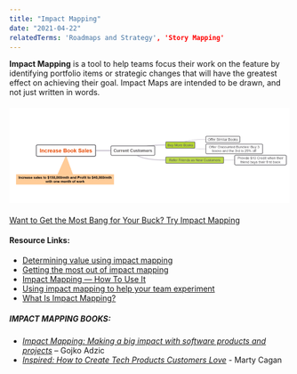 ```yaml
---
title: "Impact Mapping"
date: "2021-04-22"
relatedTerms: 'Roadmaps and Strategy', 'Story Mapping'
---
```


**Impact Mapping** is a tool to help teams focus their work on the feature by identifying portfolio items or strategic changes that will have the greatest effect on achieving their goal. Impact Maps are intended to be drawn, and not just written in words.

#### ![impact mapping example](images/impact-mapping-WSOBS-example3.png)

[Want to Get the Most Bang for Your Buck? Try Impact Mapping](/blog/to-get-bang-for-your-buck-try-impact-mapping.html)

#### Resource Links:

- [Determining value using impact mapping](https://medium.com/@MagnusDahlgren/determining-value-using-impact-mapping-e5c3216f66c2)
- [Getting the most out of impact mapping](https://www.infoq.com/articles/most-impact-mapping)
- [Impact Mapping — How To Use It](https://www.plays-in-business.com/impact-mapping/)
- [Using impact mapping to help your team experiment](https://opensource.com/open-organization/17/6/experiment-impact-mapping)
- [What Is Impact Mapping?](https://insideproduct.co/impact-mapping/)

##### IMPACT MAPPING BOOKS:

- [_Impact Mapping: Making a big impact with software products and projects_](https://www.impactmapping.org/book.html) – Gojko Adzic
- [_Inspired: How to Create Tech Products Customers Love_](https://www.amazon.com/INSPIRED-Create-Tech-Products-Customers/dp/1119387507/&tag=notesfromatoo-20/) - Marty Cagan

